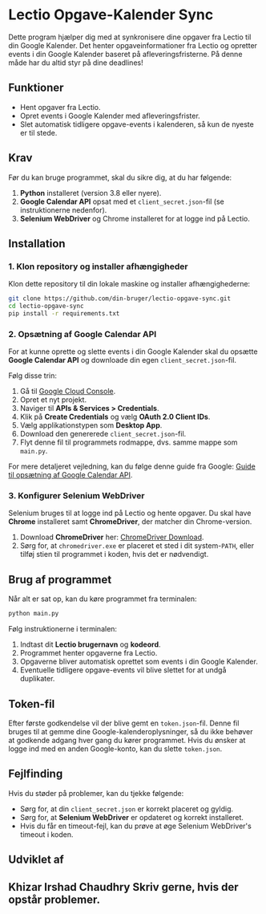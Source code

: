 # Lectio Opgave-Kalender Sync

Dette program hjælper dig med at synkronisere dine opgaver fra Lectio til din Google Kalender. Det henter opgaveinformationer fra Lectio og opretter events i din Google Kalender baseret på afleveringsfristerne. På denne måde har du altid styr på dine deadlines!

## Funktioner

- Hent opgaver fra Lectio.
- Opret events i Google Kalender med afleveringsfrister.
- Slet automatisk tidligere opgave-events i kalenderen, så kun de nyeste er til stede.
  
## Krav

Før du kan bruge programmet, skal du sikre dig, at du har følgende:

1. **Python** installeret (version 3.8 eller nyere).
2. **Google Calendar API** opsat med et `client_secret.json`-fil (se instruktionerne nedenfor).
3. **Selenium WebDriver** og Chrome installeret for at logge ind på Lectio.

## Installation

### 1. Klon repository og installer afhængigheder
Klon dette repository til din lokale maskine og installer afhængighederne:

```bash
git clone https://github.com/din-bruger/lectio-opgave-sync.git
cd lectio-opgave-sync
pip install -r requirements.txt
```

### 2. Opsætning af Google Calendar API

For at kunne oprette og slette events i din Google Kalender skal du opsætte **Google Calendar API** og downloade din egen `client_secret.json`-fil.

Følg disse trin:

1. Gå til [Google Cloud Console](https://console.cloud.google.com/).
2. Opret et nyt projekt.
3. Naviger til **APIs & Services > Credentials**.
4. Klik på **Create Credentials** og vælg **OAuth 2.0 Client IDs**.
5. Vælg applikationstypen som **Desktop App**.
6. Download den genererede `client_secret.json`-fil.
7. Flyt denne fil til programmets rodmappe, dvs. samme mappe som `main.py`.

For mere detaljeret vejledning, kan du følge denne guide fra Google: [Guide til opsætning af Google Calendar API](https://developers.google.com/calendar/quickstart/python).

### 3. Konfigurer Selenium WebDriver

Selenium bruges til at logge ind på Lectio og hente opgaver. Du skal have **Chrome** installeret samt **ChromeDriver**, der matcher din Chrome-version.

1. Download **ChromeDriver** her: [ChromeDriver Download](https://chromedriver.chromium.org/downloads).
2. Sørg for, at `chromedriver.exe` er placeret et sted i dit system-`PATH`, eller tilføj stien til programmet i koden, hvis det er nødvendigt.

## Brug af programmet

Når alt er sat op, kan du køre programmet fra terminalen:

```bash
python main.py
```

Følg instruktionerne i terminalen:

1. Indtast dit **Lectio brugernavn** og **kodeord**.
2. Programmet henter opgaverne fra Lectio.
3. Opgaverne bliver automatisk oprettet som events i din Google Kalender.
4. Eventuelle tidligere opgave-events vil blive slettet for at undgå duplikater.

## Token-fil

Efter første godkendelse vil der blive gemt en `token.json`-fil. Denne fil bruges til at gemme dine Google-kalenderoplysninger, så du ikke behøver at godkende adgang hver gang du kører programmet. Hvis du ønsker at logge ind med en anden Google-konto, kan du slette `token.json`.

## Fejlfinding

Hvis du støder på problemer, kan du tjekke følgende:

- Sørg for, at din `client_secret.json` er korrekt placeret og gyldig.
- Sørg for, at **Selenium WebDriver** er opdateret og korrekt installeret.
- Hvis du får en timeout-fejl, kan du prøve at øge Selenium WebDriver's timeout i koden.

## Udviklet af

**Khizar Irshad Chaudhry**
Skriv gerne, hvis der opstår problemer.
---
